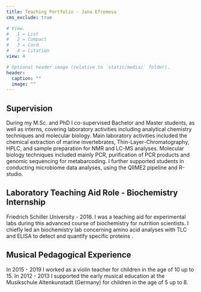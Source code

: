 ```yaml
---
title: Teaching Portfolio - Jana Efremova
cms_exclude: true

# View.
#   1 = List
#   2 = Compact
#   3 = Card
#   4 = Citation
view: 4

# Optional header image (relative to `static/media/` folder).
header: 
  caption: ""
  image: ""
---
```

## Supervision

During my M.Sc. and PhD I co-supervised Bachelor and Master students, as well as interns, covering laboratory activities including analytical chemistry techniques and molecular biology. Main laboratory activities included the chemical extraction of marine invertebrates, Thin-Layer-Chromatography, HPLC, and sample preparation for NMR and LC-MS analyses. Molecular biology techniques included mainly PCR, purification of PCR products and genomic sequencing for metabarcoding. I further supported students in conducting microbiome data analyses, using the QIIME2 pipeline and R-studio.

## Laboratory Teaching Aid Role - Biochemistry Internship

Friedrich Schiller University - 2016. I was a teaching aid for experimental labs during this advanced course of biochemistry for nutrition scientists. I chiefly led an biochemistry lab concerning amino acid analyses with TLC and ELISA to detect and quantify specific proteins .

## Musical Pedagogical Experience

In 2015 - 2019 I worked as a violin teacher for children in the age of 10 up to 15. In 2012 - 2013 I supported the early musical education at the Musikschule Altenkunstadt (Germany) for children in the age of 5 up to 8.